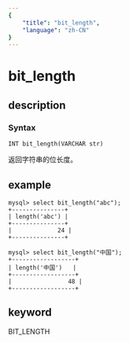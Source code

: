 ```yaml
---
{
    "title": "bit_length",
    "language": "zh-CN"
}
---
```


<!-- 
Licensed to the Apache Software Foundation (ASF) under one
or more contributor license agreements.  See the NOTICE file
distributed with this work for additional information
regarding copyright ownership.  The ASF licenses this file
to you under the Apache License, Version 2.0 (the
"License"); you may not use this file except in compliance
with the License.  You may obtain a copy of the License at

  http://www.apache.org/licenses/LICENSE-2.0

Unless required by applicable law or agreed to in writing,
software distributed under the License is distributed on an
"AS IS" BASIS, WITHOUT WARRANTIES OR CONDITIONS OF ANY
KIND, either express or implied.  See the License for the
specific language governing permissions and limitations
under the License.
-->

# bit_length
## description
### Syntax

`INT bit_length(VARCHAR str)`


返回字符串的位长度。

## example

```
mysql> select bit_length("abc");
+---------------+
| length('abc') |
+---------------+
|             24 |
+---------------+

mysql> select bit_length("中国");
+------------------+
| length('中国')   |
+------------------+
|                48 |
+------------------+
```
## keyword
BIT_LENGTH
